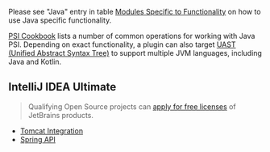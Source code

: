 [//]: # (title: IntelliJ IDEA Plugin Development)

<!-- Copyright 2000-2022 JetBrains s.r.o. and other contributors. Use of this source code is governed by the Apache 2.0 license that can be found in the LICENSE file. -->

Please see "Java" entry in table [Modules Specific to Functionality](plugin_compatibility.md#modules-specific-to-functionality) on how to use Java specific functionality.

[PSI Cookbook](psi_cookbook.md#java-specific) lists a number of common operations for working with Java PSI.
Depending on exact functionality, a plugin can also target [UAST (Unified Abstract Syntax Tree)](uast.md) to support multiple JVM languages, including Java and Kotlin.

## IntelliJ IDEA Ultimate

> Qualifying Open Source projects can [apply for free licenses](https://www.jetbrains.com/community/opensource/) of JetBrains products.
>

* [Tomcat Integration](tomcat_integration.md)
* [Spring API](spring_api.md)
